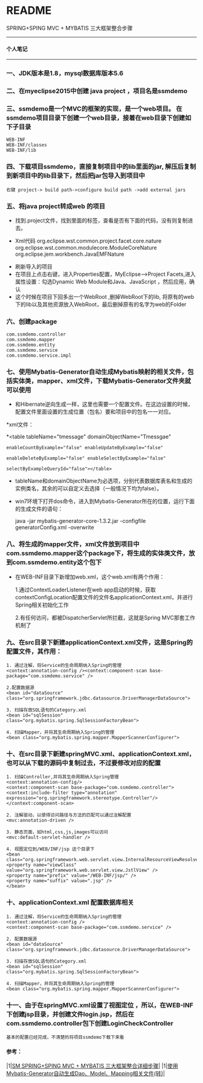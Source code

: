 README
===========================
SPRING+SPING MVC + MYBATIS 三大框架整合步骤
****
#### 个人笔记

****
### 一、JDK版本是1.8，mysql数据库版本5.6
### 二、在myeclipse2015中创建 java project ，项目名是ssmdemo
### 三、ssmdemo是一个MVC的框架的实现，是一个web项目。 在ssmdemo项目目录下创建一个web目录，接着在web目录下创建如下子目录
       
	WEB-INF
	WEB-INF/classes
	WEB-INF/lib
	   
### 四、下载项目ssmdemo，直接复制项目中的lib里面的jar, 解压后复制到新项目中的lib目录下，然后把jar包导入到项目中

	右键 project-> build path->configure build path ->add external jars

### 五、将java project转成web 的项目

- 找到.project文件，找到里面的<natures>标签，查看是否有下面的代码，没有则复制进去。

* Xml代码
	<nature>org.eclipse.wst.common.project.facet.core.nature</nature>
	<nature>org.eclipse.wst.common.modulecore.ModuleCoreNature</nature>
	<nature>org.eclipse.jem.workbench.JavaEMFNature</nature>
- 刷新导入的项目
- 在项目上点击右键，进入Properties配置，MyEclipse-->Project Facets,进入属性设置：勾选Dynamic Web Module和Java、JavaScript  ，然后应用，确认
- 这个时候在项目下回多出一个WebRoot  ,删掉WebRoot下的lib, 将原有的web下的lib以及其他资源放入WebRoot，最后删掉原有的名字为web的Folder

### 六、创建package 

	com.ssmdemo.controller
	com.ssmdemo.mapper
	com.ssmdemo.entity
	com.ssmdemo.service
	com.ssmdemo.service.impl
	
### 七、使用Mybatis-Generator自动生成Mybatis映射的相关文件，包括实体类，mapper、xml文件，下载Mybatis-Generator文件夹就可以使用

* 和Hibernate逆向生成一样，这里也需要一个配置文件。在这边设置的时候，配置文件里面设置的生成位置（包名）要和项目中的包名一一对应。

*xml文件：
	
*<table tableName="tmessage" domainObjectName="Tmessgae" 

	enableCountByExample="false" enableUpdateByExample="false" 

	enableDeleteByExample="false" enableSelectByExample="false" 

	selectByExampleQueryId="false"></table>

* tableName和domainObjectName为必选项，分别代表数据库表名和生成的实例类名，其余的可以自定义去选择（一般情况下均为false）。

* win7环境下打开dos命令，进入到Mybatis-Generator所在的位置，运行下面的生成文件的语句：

	java -jar mybatis-generator-core-1.3.2.jar -configfile generatorConfig.xml -overwrite
	
### 八、将生成的mapper文件，xml文件放到项目中com.ssmdemo.mapper这个package下，将生成的实体类文件，放到com.ssmdemo.entity这个包下

* 在WEB-INF目录下新增加web.xml，这个web.xml有两个作用：
	
	1.通过ContextLoaderListener在web app启动的时候，获取contextConfigLocation配置文件的文件名applicationContext.xml，并进行Spring相关初始化工作
	
	2.有任何访问，都被DispatcherServlet所拦截，这就是Spring MVC那套工作机制了
	
### 九、在src目录下新建applicationContext.xml文件，这是Spring的配置文件，其作用：
	1. 通过注解，将Service的生命周期纳入Spring的管理
	<context:annotation-config /><context:component-scan base-package="com.ssmdemo.service" />
	
	2.配置数据源
	<bean id="dataSource" class="org.springframework.jdbc.datasource.DriverManagerDataSource">
	
	3. 扫描存放SQL语句的Category.xml
	<bean id="sqlSession" class="org.mybatis.spring.SqlSessionFactoryBean">
	
	4. 扫描Mapper，并将其生命周期纳入Spring的管理
	<bean class="org.mybatis.spring.mapper.MapperScannerConfigurer">
	
### 十、在src目录下新建springMVC.xml、applicationContext.xml，也可以从下载的源码中复制过去，不过要修改对应的配置
	
	1. 扫描Controller,并将其生命周期纳入Spring管理
	<context:annotation-config/>
	<context:component-scan base-package="com.ssmdemo.controller">
	<context:include-filter type="annotation" 
	expression="org.springframework.stereotype.Controller"/>
	</context:component-scan>
	
	2. 注解驱动，以使得访问路径与方法的匹配可以通过注解配置
	<mvc:annotation-driven />
	
	3. 静态页面，如html,css,js,images可以访问
	<mvc:default-servlet-handler />
	
	4. 视图定位到/WEB/INF/jsp 这个目录下
	<bean  
	class="org.springframework.web.servlet.view.InternalResourceViewResolver">
    <property name="viewClass"
    value="org.springframework.web.servlet.view.JstlView" />
    <property name="prefix" value="/WEB-INF/jsp/" />
    <property name="suffix" value=".jsp" />
    </bean>
	
### 十、applicationContext.xml  配置数据库相关
	
	1. 通过注解，将Service的生命周期纳入Spring的管理
	<context:annotation-config />
	<context:component-scan base-package="com.ssmdemo.service" />
	
	2. 配置数据源
	<bean id="dataSource" class="org.springframework.jdbc.datasource.DriverManagerDataSource">
	
	3. 扫描存放SQL语句的Category.xml
	<bean id="sqlSession" class="org.mybatis.spring.SqlSessionFactoryBean">
	
	4. 扫描Mapper，并将其生命周期纳入Spring的管理
	<bean class="org.mybatis.spring.mapper.MapperScannerConfigurer">
	
### 十一、由于在springMVC.xml设置了视图定位 ，所以，在WEB-INF下创建jsp目录，并创建文件login.jsp，然后在com.ssmdemo.controller包下创建LoginCheckController

	基本的配置已经完成，不清楚的将项目ssmdemo下载下来看
	
	
#### 参考：
|1|[SM SPRING+SPING MVC + MYBATIS 三大框架整合详细步骤](http://how2j.cn/k/ssm/ssm-tutorial/1137.html?tid=77#step4514 "SM SPRING+SPING MVC + MYBATIS 三大框架整合详细步骤")|
|1|[使用Mybatis-Generator自动生成Dao、Model、Mapping相关文件(转)](http://www.cnblogs.com/smileberry/p/4145872.html "使用Mybatis-Generator自动生成Dao、Model、Mapping相关文件(转)")|

